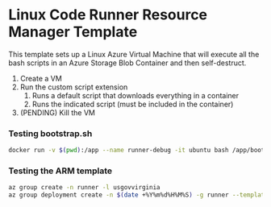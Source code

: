 # Linux Code Runner Resource Manager Template
This template sets up a Linux Azure Virtual Machine that will execute all the bash scripts in an Azure Storage Blob Container and then self-destruct.

1. Create a VM
1. Run the custom script extension
    1. Runs a default script that downloads everything in a container
    1. Runs the indicated script (must be included in the container)
1. (PENDING) Kill the VM

### Testing bootstrap.sh
```bash
docker run -v $(pwd):/app --name runner-debug -it ubuntu bash /app/bootstrap.sh somescript.sh somecontainer someaccountname  saskey AzureUSGovernment
```

### Testing the ARM template
```bash
az group create -n runner -l usgovvirginia
az group deployment create -n $(date +%Y%m%d%H%M%S) -g runner --template-file azuredeploy.json --parameters azuredeploy.parameters.json
```